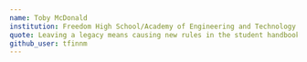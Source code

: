 ```yaml
---
name: Toby McDonald
institution: Freedom High School/Academy of Engineering and Technology
quote: Leaving a legacy means causing new rules in the student handbook.
github_user: tfinnm
---
```


